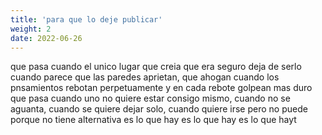 ```yaml
---
title: 'para que lo deje publicar'
weight: 2
date: 2022-06-26
---
```


que pasa cuando el unico lugar que creia que era seguro deja de serlo
cuando parece que las paredes aprietan, que ahogan
cuando los pnsamientos rebotan perpetuamente y en cada rebote golpean mas duro
que pasa cuando uno no quiere estar consigo mismo, cuando no se aguanta, cuando se quiere dejar solo, cuando quiere irse
pero no puede porque no tiene alternativa
es lo que hay
es lo que hay
es lo que hayt
